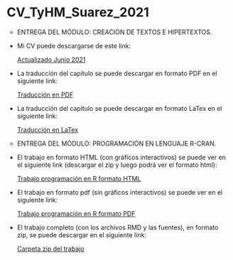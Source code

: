 # CV_TyHM_Suarez_2021
<ul>
<li type="circle">ENTREGA DEL MÓDULO: CREACIÓN DE TEXTOS E HIPERTEXTOS.</li>
    <p>
    <li type="disc">Mi CV puede descargarse de este link:</li>
    <p>
    <a href="https://github.com/Lautaro1418/CV_TyHM_Suarez_2021/blob/e4b7ed1bccb2c0796ae0c80af5ae511cb8f3574c/CV%20Suarez.zip"> Actualizado Junio 2021 </a>
    <p>
    <li type="disc">La traducción del capítulo se puede descargar en formato PDF en el siguiente link:</li>
    <p>
    <a href="https://github.com/Lautaro1418/CV_TyHM_Suarez_2021/blob/051208995edb3cd83a7fefa9c53a72ff336773c7/Traduccion.pdf"> Traducción en PDF </a> 
    <p>
    <li type="disc">La traducción del capítulo se puede descargar en formato LaTex en el siguiente link:</li>
    <p>
    <a href="https://github.com/Lautaro1418/CV_TyHM_Suarez_2021/blob/051208995edb3cd83a7fefa9c53a72ff336773c7/Traducci%C3%B3n.zip"> Traducción en LaTex </a>
    <p>

<li type="circle">ENTREGA DEL MÓDULO: PROGRAMACIÓN EN LENGUAJE R-CRAN.</li>
    <p>
    <li type="disc">El trabajo en formato HTML (con gráficos interactivos) se puede ver en el siguiente link (descargar el zip y luego podrá ver el formato html):</li>
    <p>
    <a href="https://github.com/Lautaro1418/CV_TyHM_Suarez_2021/blob/089d82a7bd9f70ebe0d91d669ec651818b76d586/Programacion-en-R-html.zip"> Trabajo programación en R formato HTML </a>
    <p>
    <li type="disc">El trabajo en formato pdf (sin gráficos interactivos) se puede ver en el siguiente link:</li>
    <p>
    <a href="https://github.com/Lautaro1418/CV_TyHM_Suarez_2021/blob/5fc35fdbd22c660fcab125901e5ca3d2541e3a57/Programacion-en-R-pdf.pdf"> Trabajo programación en R formato PDF </a>
    <p>
    <li type="disc">El trabajo completo (con los archivos RMD y las fuentes), en formato zip, se puede descargar en el siguiente link:</li>
    <p>
    <a href="https://github.com/Lautaro1418/CV_TyHM_Suarez_2021/blob/5fc35fdbd22c660fcab125901e5ca3d2541e3a57/Programacion%20en%20R.zip"> Carpeta zip del trabajo </a>
<ul>
